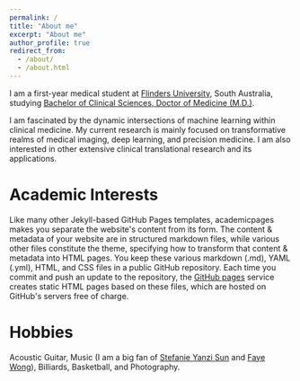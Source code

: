 ```yaml
---
permalink: /
title: "About me"
excerpt: "About me"
author_profile: true
redirect_from: 
  - /about/
  - /about.html
---
```


I am a first-year medical student at [Flinders University](https://www.flinders.edu.au/college-medicine-public-health), South Australia, studying [Bachelor of Clinical Sciences, Doctor of Medicine (M.D.)](https://www.flinders.edu.au/study/courses/bachelor-clinical-sciences-doctor-medicine).

I am fascinated by the dynamic intersections of machine learning within clinical medicine. My current research is mainly focused on transformative realms of medical imaging, deep learning, and precision medicine. I am also interested in other extensive clinical translational research and its applications.

Academic Interests
======
Like many other Jekyll-based GitHub Pages templates, academicpages makes you separate the website's content from its form. The content & metadata of your website are in structured markdown files, while various other files constitute the theme, specifying how to transform that content & metadata into HTML pages. You keep these various markdown (.md), YAML (.yml), HTML, and CSS files in a public GitHub repository. Each time you commit and push an update to the repository, the [GitHub pages](https://pages.github.com/) service creates static HTML pages based on these files, which are hosted on GitHub's servers free of charge.

Hobbies
======
Acoustic Guitar, Music (I am a big fan of [Stefanie Yanzi Sun](https://en.wikipedia.org/wiki/Stefanie_Sun) and [Faye Wong](https://en.wikipedia.org/wiki/Faye_Wong)), Billiards, Basketball, and Photography.

